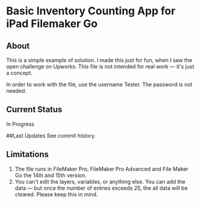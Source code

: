 # Basic Inventory Counting App for iPad Filemaker Go

## About
This is a simple example of solution. I made this just for fun, when I saw the open challenge on Upworks. This file is not intended for real work — it's just a concept.

In order to work with the file, use the username Tester. The password is not needed.

## Current Status
In Progress

##Last Updates
See commit history.

## Limitations
1. The file runs in FileMaker Pro, FileMaker Pro Advanced and File Maker Go the 14th and 15th version.
2. You can't edit the layers, variables, or anything else. You can add the data — but once the number of entries exceeds 25, the all data will be cleared. Please keep this in mind.
